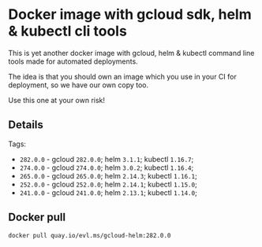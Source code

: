 # Docker image with gcloud sdk, helm & kubectl cli tools

This is yet another docker image with gcloud, helm & kubectl command line tools made for automated deployments.

The idea is that you should own an image which you use in your CI for deployment, so we have our own copy too.

Use this one at your own risk!

## Details

Tags:
* `282.0.0` - gcloud `282.0.0`; helm `3.1.1`; kubectl `1.16.7`;
* `274.0.0` - gcloud `274.0.0`; helm `3.0.2`; kubectl `1.16.4`;
* `265.0.0` - gcloud `265.0.0`; helm `2.14.3`; kubectl `1.16.1`;
* `252.0.0` - gcloud `252.0.0`; helm `2.14.1`; kubectl `1.15.0`;
* `241.0.0` - gcloud `241.0.0`; helm `2.13.1`; kubectl `1.14.0`;


## Docker pull

```shell
docker pull quay.io/evl.ms/gcloud-helm:282.0.0
```
